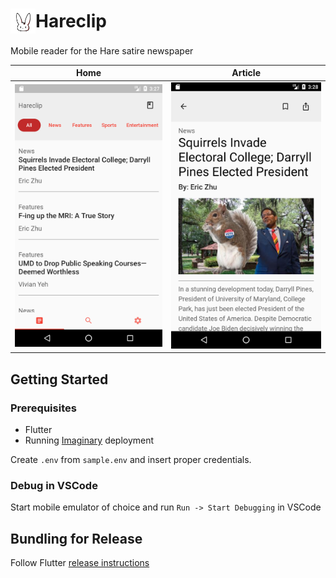 <h1 style="display: flex; align-items: center;">
  <img src="docs/logo.png" width="40rem" height="40rem" /> Hareclip
</h1>

Mobile reader for the Hare satire newspaper

Home                           | Article
:-----------------------------:|:-------------------------:
![Home](docs/screenshot01.png) | ![Article](docs/screenshot02.png)

## Getting Started

### Prerequisites
- Flutter
- Running [Imaginary](https://github.com/h2non/imaginary) deployment

Create `.env` from `sample.env` and insert proper credentials.

### Debug in VSCode

Start mobile emulator of choice and run ```Run -> Start Debugging``` in VSCode

## Bundling for Release

Follow Flutter [release instructions](https://flutter.dev/docs/deployment/android)
